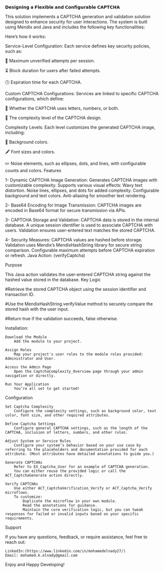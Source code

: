 𝗗𝗲𝘀𝗶𝗴𝗻𝗶𝗻𝗴 𝗮 𝗙𝗹𝗲𝘅𝗶𝗯𝗹𝗲 𝗮𝗻𝗱 𝗖𝗼𝗻𝗳𝗶𝗴𝘂𝗿𝗮𝗯𝗹𝗲 𝗖𝗔𝗣𝗧𝗖𝗛𝗔

This solution implements a CAPTCHA generation and validation solution designed to enhance security for user interactions. The system is built using Mendix and Java and includes the following key functionalities:

Here’s how it works:

Service-Level Configuration: Each service defines key security policies, such as:

🔑 Maximum unverified attempts per session.

⏳ Block duration for users after failed attempts.

🕒 Expiration time for each CAPTCHA.

Custom CAPTCHA Configurations: Services are linked to specific CAPTCHA configurations, which define:

🔢 Whether the CAPTCHA uses letters, numbers, or both.

🧩 The complexity level of the CAPTCHA design.

Complexity Levels: Each level customizes the generated CAPTCHA image, including:

🎨 Background colors.

🖋️ Font sizes and colors.

✏️ Noise elements, such as ellipses, dots, and lines, with configurable counts and colors.
Features

1- Dynamic CAPTCHA Image Generation: Generates CAPTCHA images with customizable complexity. Supports various visual effects: Wavy text distortion. Noise lines, ellipses, and dots for added complexity. Configurable background and text colors. Anti-aliasing for smoother text rendering.

2- Base64 Encoding for Image Transmission: CAPTCHA images are encoded in Base64 format for secure transmission via APIs.

3- CAPTCHA Storage and Validation: CAPTCHA data is stored in the internal database. A unique session identifier is used to associate CAPTCHA with users. Validation ensures user-entered text matches the stored CAPTCHA.

4- Security Measures: CAPTCHA values are hashed before storage. Validation uses Mendix’s MendixHashString library for secure string comparison. Configurable maximum attempts before CAPTCHA expiration or refresh.
Java Action:
(verifyCaptcha)

Purpose

This Java action validates the user-entered CAPTCHA string against the hashed value stored in the database. Key Logic

#Retrieve the stored CAPTCHA object using the session identifier and transaction ID.

#Use the MendixHashString.verifyValue method to securely compare the stored hash with the user input.

#Return true if the validation succeeds, false otherwise.


Installation:


    Download the Module
        Add the module to your project.

    Assign Roles
        Map your project's user roles to the module roles provided: Administrator and User.

    Access the Admin Page
        Open the CaptchaComplexity_Overview page through your admin navigation or directly.

    Run Your Application
        You’re all set to get started!


Configuration

    Set Captcha Complexity
        Configure the complexity settings, such as background color, text color, font size, and other required attributes.

    Define Captcha Settings
        Configure general CAPTCHA settings, such as the length of the CAPTCHA, inclusion of letters, numbers, and other rules.

    Adjust System or Service Rules
        Configure your system’s behavior based on your use case by referring to the placeholders and documentation provided for each attribute. (Most attributes have detailed annotations to guide you.)

    Generate CAPTCHAs
        Refer to EX_Captcha_User for an example of CAPTCHA generation.
        You can either reuse the provided logic or call the ACT_CaptchaGenerate action directly.

    Verify CAPTCHAs
        Use either ACT_CaptchaVerification_Verify or ACT_Captcha_Verify microflows.
        To customize:
            Duplicate the microflow in your own module.
            Read the annotations for guidance.
            Maintain the core verification logic, but you can tweak responses for failed or invalid inputs based on your specific requirements.




Support

If you have any questions, feedback, or require assistance, feel free to reach out:

    LinkedIn:(https://www.linkedin.com/in/mohamedelnady27/)
    Email: mohamed.k.elnady@gmail.com
  


Enjoy and Happy Developing!


